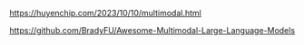 https://huyenchip.com/2023/10/10/multimodal.html

https://github.com/BradyFU/Awesome-Multimodal-Large-Language-Models
